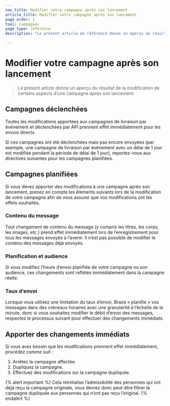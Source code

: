 ```yaml
---
nav_title: Modifier votre campagne après son lancement
article_title: Modifier votre campagne après son lancement
page_order: 1
tool: Campagnes
page_type: reference
description: "Le présent article de référence donne un aperçu du résultat de la modification de certains aspects d’une campagne après son lancement."

---
```


# Modifier votre campagne après son lancement

> Le présent article donne un aperçu du résultat de la modification de certains aspects d’une campagne après son lancement.

## Campagnes déclenchées

Toutes les modifications apportées aux campagnes de livraison par événement et déclenchées par API prennent effet immédiatement pour les envois directs.

Si ces campagnes ont été déclenchées mais pas encore envoyées (par exemple, une campagne de livraison par événement avec un délai de 1 jour est modifiée pendant la période de délai de 1 jour), reportez-vous aux directives suivantes pour les campagnes planifiées.

## Campagnes planifiées

Si vous devez apporter des modifications à une campagne après son lancement, prenez en compte les éléments suivants lors de la modification de votre campagne afin de vous assurer que vos modifications ont les effets souhaités.

### Contenu du message

Tout changement de contenu du message (y compris les titres, les corps, les images, etc.) prend effet immédiatement lors de l’enregistrement pour tous les messages envoyés à l’avenir. Il n’est pas possible de modifier le contenu des messages déjà envoyés.

### Planification et audience

Si vous modifiez l’heure d’envoi planifiée de votre campagne ou son audience, ces changements sont reflétés immédiatement dans la campagne réelle.

### Taux d’envoi

Lorsque vous utilisez une limitation du taux d’envoi, Braze « planifie » vos messages dans des créneaux horaires avec une granularité à l’échelle de la minute, donc si vous souhaitez modifier le débit d’envoi des messages, respectez le processus suivant pour effectuer des changements immédiats.

## Apporter des changements immédiats

Si vous avez besoin que les modifications prennent effet immédiatement, procédez comme suit :

1. Arrêtez la campagne affectée.
2. Dupliquez la campagne.
3. Effectuez des modifications sur la campagne dupliquée.

{% alert important %}
Cela réinitialise l’admissibilité des personnes qui ont déjà reçu la campagne originale, vous devrez donc peut-être filtrer la campagne dupliquée aux personnes qui n’ont pas reçu l’original.
{% endalert %}
